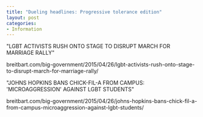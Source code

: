 ```yaml
---
title: "Dueling headlines: Progressive tolerance edition"
layout: post
categories:
- Information
---
```


"LGBT ACTIVISTS RUSH ONTO STAGE TO DISRUPT MARCH FOR MARRIAGE RALLY"

breitbart.com/big-government/2015/04/26/lgbt-activists-rush-onto-stage-to-disrupt-march-for-marriage-rally/

"JOHNS HOPKINS BANS CHICK-FIL-A FROM CAMPUS: 'MICROAGGRESSION' AGAINST LGBT STUDENTS"

breitbart.com/big-government/2015/04/26/johns-hopkins-bans-chick-fil-a-from-campus-microaggression-against-lgbt-students/